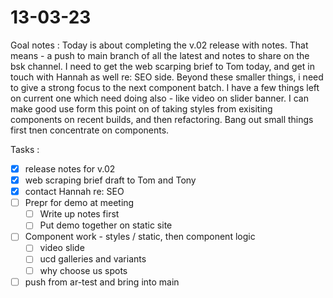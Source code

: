 # 13-03-23

Goal notes :
Today is about completing the v.02 release with notes. That means - a push to main branch of all the latest and notes to share on the bsk channel.
I need to get the web scarping brief to Tom today, and get in touch with Hannah as well re: SEO side.
Beyond these smaller things, i need to give a strong focus to the next component batch. I have a few things left on current one which need doing also - like video on slider banner.
I can make good use form this point on of taking styles from exisiting components on recent builds, and then refactoring.
Bang out small things first tnen concentrate on components.

Tasks :
- [x] release notes for v.02
- [x] web scraping brief draft to Tom and Tony
- [x] contact Hannah re: SEO
- [ ] Prepr for demo at meeting
  - [ ] Write up notes first
  - [ ] Put demo together on static site
- [ ] Component work - styles / static, then component logic
  - [ ] video slide
  - [ ] ucd galleries and variants
  - [ ] why choose us spots
- [ ] push from ar-test and bring into main
